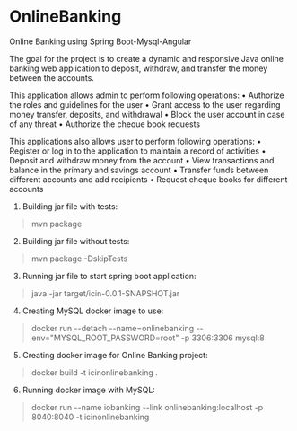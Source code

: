 # OnlineBanking
Online Banking using Spring Boot-Mysql-Angular

The goal for the project is to create a dynamic and responsive Java online banking web application to deposit, withdraw, and transfer the money between the accounts.

This application allows admin to perform following operations:
•	Authorize the roles and guidelines for the user
•	Grant access to the user regarding money transfer, deposits, and withdrawal
•	Block the user account in case of any threat
•	Authorize the cheque book requests

This applications also allows user to perform following operations:
•	Register or log in to the application to maintain a record of activities
•	Deposit and withdraw money from the account
•	View transactions and balance in the primary and savings account
•	Transfer funds between different accounts and add recipients
•	Request cheque books for different accounts



1.	Building jar file with tests:
> mvn package
2.	Building jar file without tests:
> mvn package -DskipTests
3.	Running jar file to start spring boot application:
> java -jar target/icin-0.0.1-SNAPSHOT.jar
4.	Creating MySQL docker image to use:
> docker run --detach --name=onlinebanking --env="MYSQL_ROOT_PASSWORD=root" -p 3306:3306 mysql:8
5.	Creating docker image for Online Banking project:
> docker build -t icinonlinebanking .
6.	Running docker image with MySQL:
> docker run --name iobanking --link onlinebanking:localhost -p 8040:8040 -t icinonlinebanking
